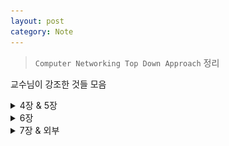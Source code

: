 ```yaml
---
layout: post
category: Note
---
```

> `Computer Networking Top Down Approach` 정리

교수님이 강조한 것들 모음

<details>
<summary>4장 & 5장</summary>
<div markdown="1">

## <span style="color:red">Softrware, Hardware, Firmware 차이</span>

- Software
  - 시스템 소프트웨어, 응용 소프트웨어로 나뉨
  - 응용 소프트웨어는 시스템 소프트웨어 없이 실행 불가능

- HardWare
  - CPU, RAM, ROM 등 물리적인 장치

- FirmWare
  - 대부분 ROM에 설치됨
  - 하드웨어의 제어와 구동을 위한 소프트웨어

## Network-layer function
- **Data plane** : forwarding
- **Control plane** : routing

## Forwarding & Routing
- Forwarding: 라우터의 input link에서 output link로 packet으로 전달하는 내부 동작
- Routing: forwarding+network의 모든 router의 packet path를 결정하는 것

## Router의 구조
### Input port
- router로 들어오는 physical link와 연결.
- routing protocol의 정보를 전달하는 control packet은 input port에서 routing processor로 전달된다.
- data link layer의 기능을 수행. input port의 forwarding 결정은 복사된 table을 보고 routing processor가 아닌 각 input port에 의해서 이루어진다. forwaridng table의 lookup은 table에서 longest prefix matching rules을 찾으면 된다.

### Switching
router의 input port를 output port로 연결 이 구조를 통해 packet은 output port로 이동한다.

- **via memory** : speed limited by memory bandwidth.

- **via a bus** : 공유되는 bus로 인해 한번에 한 packet만이 bus 통해 전달된다. 만약 다른 packet이 bus를 사용중이면 도착한 packet은 input port에 대기한다.

- **via interconnection network** : bus bandwidth limitations을 해결했다. Cisco 12000!

### Input port Queuing
packet의 도착속도가 router의 처리속도보다 크면 buffer가 차기시작하고 결국 buffer가 꽉차면 packet을 버려지게 된다. HOL blocking

### Output port queueing
switch의 처리 속도가 output port가 link로 내보내는 속도보다 크다면, 한 단위시간(router의 내부에서 switch가 packet을 전송하는 시간)에 하나의 packet을 전송하므로, output port의 buffer에 packet이 쌓이면서 결국, packet loss가 발생한다. with N flows, buffer의 양은 B= RTT*C/ root(N)

### Scheduling mechanisms
- FIFO(first in first out) scheduling
- Priority scheduling
- RR(Round Robin) scheduling
- WFQ(Weighted Fair Queuing)

## <span style="color:red">IP datagram format(IPv4)</span>
![ip](./image/ip.jpg)

## <span style="color:red">Compare and Contrast the IPv4 IPv6</span>
- IPv6에는 고정길이 헤더가 있다.
- IPv6 헤더의 크기는 고정되어 Header Length 필드가 필요하지 않다.
![ipv46](./image/ipv46.jpg)

## Routing Algorithm
- Objective : 최소 비용 path를 찾아서 packet을 전달한다.

### Link State(LS) algorithm
- Networkt topolgy 사아의 모든 link cost를 이미 알고 있는 상태에서 path를 찾는 것으로 각 노드가 link의 cost와 식별을 포함하는 packet인 link state packet을 network 상의 다른 노드로 broadcasting 함으로써 만들어진다.
- 알고리즘은 다익스트라 알고리즘이다. 다익스트라 알고리즘은 한 노드에서 다른 모든 노드에 이르는 최소 비용 경로를 모두 계산한다.
- Time Complexity: 총 체크하는 노드의 수는 n(n+1)/2이므로 O(n^2)이 된다.
- Problem: 혼잡이나 지연을 기반으로 하는 link방식을 기반으로 사용하는 모든 알고리즘에서 진동문제가 발생한다.
- Solution: traffic을 고려하면 된다. 위와 같은 problem을 막기 위해서 동시에 모든 router가 LS 알고리즘을 수행하지 못하게 한다. 혹은 LS 알고리즘의 결과를 송신하는 시간을 각 노드가 임의로 처리하도록 한다.

### Distance-Vector algorithm
- 직접 연결괸 neighbor가 주는 정보로 계산하고, 결과를 neighbor에게 열린다는 점에서 distributive이며, neighbor과 정보를 교환하지 않을 때까지 지속한다는 점에서 interative이며, 모든 노드가 asynchronous 방식으로 동작한다.
- Bellman-Ford equation(Dynamic programming)
- Problem: 중간에 이동하는 routing table의 정보들이 잘못된 경우 link cost가 증가된 경우
- Solution: Poisoned reverse. 하지만, 세 개 혹은 더 많은 노드를 포함한 routing loop는 감지 할 수가 없다.

## <span style="color:red">LS vs DV</span>
- Message Complexity
   - LS: 각 node는 network의 각 link cost에 대해서 O(nE)
   - DV: 각 node는 직접 연결된 neighbor와 message를 교환. 단, 알고리즘을 수렴하는 데 걸리는 시간이 많이 걸릴 수 있다.

- Speed of Convergence
   - LS: O(n^2) 알고리즘, oscillations(진동)가 발생할 수 있다.
   - DV: 매우 천천히 수렴, routing loop가 발생할 수도 있다.

- Robustness
   - LS : 변질된 link cost되거나 잘못된 table 정보가 broadcasting 되는 경우 문제가 발생.
   - DV : 잘못된 node 계산이 전체 network에 확산될 우려가 있음
   - 어느것도 좋다고 할 수 없다

## AS(autonomous systems)
- Intra-AS routing : RIP, OSPF, IGRP
- Inter-AS routing: BGP

## Intra-AS
- routing among hosts, routers in same AS
- 내부 게이트웨이 프로토콜

### RIP(Routing Information Protocol)
- DV 알고리즘, UDP 사용

### <span style="color:red">OSPF(Open Shortest Path First)</span>
- 다익스트라 알고리즘을 사용하는 Link State 알고리즘
- Security: router 사이에서의 모든 정보 교환은 인증을 받아야 한다
- 동일한 cost를 갖는 목적지까지의 여러 path가 존재할 때, OSPF는 여러 경로를 사용할 수 있다
- AS를 계층적으로 조직화 할 수 있다
- AS에서 인접한 router뿐만 아니라 다른 모든 router에게 routing information을 link state가 변결될때마다 broadcasting하며, link state가 변경되지 않아도 최소 30분 정도마다 정기적으로 link state를 broadcasting한다.

## IGRP(Interior Gateway Routing Protocol)

## Inter-AS
- routing among AS'es

### <span style="color:red">BGP(Border Gateway Protocol)</span>
- 표준 inter AS routing protocol
- 반영구적인 TCP 연결을 사용
- eBGP: 외부, iBGP: 내부
- advertised prefix includes BGP attributes
   - AS-PATH: AS 간의 광고 경로를 보여줌
   - NEXT-HOP: indicates specific internal-AS router to next-hop AS

### BGP messages
- OPEN: opens TCP connection to remote BGP peer and authenticates sending BGP peer
- UPDATE: advertises new path (or withdraws old)
- KEEPALIVE: keeps connection alive in absence of UPDATES; also ACKs OPEN request
- NOTIFICATION: reports errors in previous msg; also used to close connection

## <span style="color:red">왜 interAS와 intraAS routing이 따로 존재하는가</span>
AS사이에서의 정책문제, 대형 네트워크에서의 확장성, 성능 문제

## Subnetting
네트워크 IP를 할당받는 AS가 자신의 구역 내에서 다시 물리적인 네트워크 환경을 나누기 위해 필요한 작업이다.

## CIDR(Classless InterDomain Routing)
Class를 없앤 방식, class를 구분하지 않기 때문에 어디까지가 network ID인지 알려주는 정보가 따로 필요하다.

## DHCP(Dynaminc Host Configuration Protocol)
- "plug and play" 자동으로 host와 network을 연결시켜준다.
- host IP가 고정으로 할당되거나 유동으로 할당되게 할 수 있으며, IP address뿐만 아니라 subndet mask, 첫번째 hop router, local DNS server address같은 것을 제공한다.

## SDN(Software Defined Network)
중앙 집중형으로 컨트롤하게 하는 네트워크 가상화 접근 방식

- 각 라우터들은 flow table을 가지고 있다
- control plane과 data plane 을 분리하였다
- control plane은 data plane의 스위치들로 하여금 기능들을 보낸다
- control plane에는 이미 존재하는 여러 어플리케이션을 활용한다

## Why a logically centralized control plane?
- 네트워크 관리가 쉬워짐
- 트래픽 흐름이 매우 유연해짐
- OpenFlow API를 통해 프로그래밍 된 라우터들을 이용함

## Data plane switches
fast, simple, commodity switches implementing generalized data-plane forwarding in hardware

## SDN controller
- northbound API를 통해 위에 있는 network-control 어플리케이션과 상호작용
- southbound API를 통해 아래있는 network switches와 상호작용
- 네트워크 상태 정보를 모두 가지고 있어 성능을 위한 분산 시스템, 문제에 대해 견디는 능력 등을 구현함

## Network Control apps
- 컨트롤의 중추 역할
- 내부에 있는 app들은 분산되어 필요에 따라 쓰인다
![sdn](./image/sdn.jpg)

## OpenFlow protocol
- 메세지를 전달하는 데 TCP 사용
- controller-to-switch messages
  - features : 컨트롤러는 스위치의 기능들과 응답에 대해 질의
  - configure : 컨트롤러는 스위치의 기본 파라미터들을 세팅
  - modify-state : flow table을 추가, 삭제, 수정
  - pakcet-out : 컨트롤러가 스위치로 패킷을 바로 보낼 수 있음
- switch-to-controller messages
  - packet-in : 패킷을 컨트롤러에게 보냄
  - flow-removed : flow table 목록을 스위치에서 삭제 가능함
  - port status : 포트의 변화를 컨트롤러에게 알림

## <span style="color:red">ICMP(Internet Control Message Protocol)</span>
![icmp](./image/icmp.jpg)

dest, echo, TTL이라도 알아두기

## SNMP

</div>
</details>

<details>
<summary>6장</summary>
<div markdown="1">

## Link layer service
- frames: network layer의 datagram을 link에 적용되는 특정 link layer protocol을 따른다
- link 접속: MAC link로 frame을 전송하는 규칙에 대해 명시
- reliable delivery between adjacnet nodes
- flow control: pacing between adjacent sending and recieving nodes
- error detection(오류 검출): signal attenuation(신호 감쇠) 혹은 noise로 인해 발생한 에러들을 검출
- error correction(오류 정정): reciever은 재전송에 의존하지 않고 비트 오류를 식별하고 수정함
- half-duplex(반이중) & full-duplex(전이중)

## link layer의 위치
adaptor(aka NIC, network interface card) 혹은 chip에 있다.

## Error detection
- EDC(Error Detection and Correction bits)
- D = Data protected by error checking, may include header fields
- NOT 100% RELIABLE!
   - protocol은 some errors을 놓칠 수도 있다. 하지만 거의 안놓침
   - EDC가 클수록 기능이 좋음
- <span style="color:red">(edc) <- D 끝에 붙는다</span>
![edc](./image/edc.jpg)

## <span style="color:red">Parity checking</span>
parity bit는 데이터 뒤에 1을 붙여 행과 열의 1의 개수를 even으로 만듦
1이 이미 even일 경우 0을 붙인다

## Parity checking 예제

### Suppose the information content of a packet is the bit pattern 1110 0110 1001 1101 and an even parity scheme is being used. What would the value of the field containing the parity bits be for the case of a two-dimensional parity scheme?

## Internet Checksum
TCP나 UDP에 사용하는 checksum방식과 동일, 모든 비트를 다 훑기때문에 성능은 좋지 못하지만 구현이 simple

## <span style="color:red">If all the links in the Internet were to provide reliable delivery service, would the TCP reliable delivery service be redundant? Why or why not?</span>
- IP를 사용하면 동일한 TCP 연결에 있는 datagram이 네트워크에서 다른 경로를 사용할 수 있으므로 순서가 맞지 않게 도착할 수 있다. 따라서 TCP는 올바른 순서로 byte stream을 제공하는데 필요하다.

## <span style="color:red">CRC(Cyclic redundancy check)</span>
- more powerful error-detection coding

## <span style="color:red">Multiple Access Protocol(다중 접속 프로토콜)</span>
- Point-To-Point : 두 router 또는 ISP router 간에 사용될 수 있다
- Broadcast : 구식 이더넷
- <span style="color:red">장단점 및 차이점 암기</span>

## Mac protocol: taxonomy
- Channel partitioning
   - 시간에 따라 : TDMA
   - 주파수에 따라 : FDMA
   - 코드에 따라 : CSMA
- Random access
  - channel not divided, allow collisions
  - recover from collisions
- taking turns
  - 가장 많이 쓰이는 방식
  - 채널파티셔닝, 랜덤어세스 하는 방식을 혼합한 것

## TDMA
<span style="color:red">단점</span>: 전송할 packet이 있는 노드가 단 하나인 경우 노드 전송률이 제한되어, 노드가 전송을 위해 자기 차례를 기다려야 한다.

## FDMA
<span style="color:red">단점</span> : 전송할 packet을 가진 노드가 하나있더라도 노드는 R/N의 대역폭으로 제한된다

## slotted ALOHA
- Assumptions
  - 모든 프레임이 같은 사이즈
  - time은 동일한 사이즈로 분할됨
  - slot이 시작될 때만 노드의 전송이 시작됨
  - 노드는 synchronized됨 -> 단점이 될 수 있음, slot에 동기화되어야 하는 것
  - 만약 2개 이상의 노드들이 slot에서 transmit한다면 모든 노드는 collision을 detect한다.
- 효율성
  - pakcet을 보내는 active node가 많으면 collision이 발생함. 확률적인 재전송으로 인해 전송을 하지 않는 경우가 발생하는데 이럴경우 낭비되는 slot이 발생함
  - 100 Mbps로 전송 가능한 network에서 실제 처리율은 37 Mbps보다 낮게 된다. 37이 최대임
- <span style="color:red">장점</span>
  - single active node는 지속적으로 full rate of channel에서 transmit된다
  - 고도로 분산됨
  - 간단함
- <span style="color:red">단점</span>
  - 충돌, slot 낭비
  - 노드들는 전송 시간보다 짧은 시간 내에 충돌을 감지할 수도 있다
  - clock 동기화

## Pure ALOHA
- slot이 없고 완전히 분산된 프로토콜
- frame이 도착하면 노드는 frame을 즉시 broadcast channel로 전송함
- 효율성
  - <span style="color:red">slotted ALOHA의 절반</span>

## CSMA(carrier sense multiple access)
- Collision
  - A와 B노드가 서로 frame을 전송할 때, A에서 B 사이에는 t시간이 지나야 서로에게 frame이 도착한다고 하면, A가 channel이 비어있어서 frame을 보낸 후 t시간 이후에 B가 보낸 frame을 감지할 수 있게 된다. = Distance& Propagation delay

## CSMA/CD(collision detection)
- CSMA의 carrier sensing과 collision detection을 포함하며, 이더넷 사용
- 효율성
  - Tprop = max prop delay between 2 nodes in LAN
  - Ttrans = time to transmit max-size frame
  - <span style="color:red">효율이 1로 수렴하려면 tprop이 0으로 trans이 무한대로 수렴해아한다</span>
  - <span style="color:red">ALOHA보다 높은 performance를 보인다</span>
  - <span style="color:red">간단하고 저렴하고 분산된!</span>
- 동시에 보내서 충돌발생, prepagation delay에 의해
   - binary exponential backoff algorithm : n번 충돌이 발생하면 0~2^n-1까지 난수를 발생시킴, 그 중 k를 선택, k*512 delaytimes !! 충돌이 많을 수록 성능이 떨어짐
   - 따라서 노드(트래픽)가 굉장히 낮을 때만 이더넷을 사용!

## <span style="color:red">Recall that with the CSMA/CD protocol, the adapter waits bit times after a collision, where K is drawn randomly. For , how long does the adapter wait until returning to Step 2 for a 10 Mbps broadcast channel? For a 100 Mbps broadcast channel?</span>
- 10Mbps는 5.12msec 즉, 100Mbps는 512usec

## <span style="color:red">In CSMA/CD, after the fifth collision, what is the probability that a node chooses ? The result corresponds to a delay of how many seconds on a 10 Mbps Ethernet?</span>
- After the 5th collision, the adapter chooses from {0, 1, 2,…, 31}
- The probability that it chooses 4 is 1/32. It waits 204.8 microseconds.

## Taking turns MAC protocol
- Polling : 노드 중 하나를 마스터로 지정하고 마스터 노드는 RR 방식으로 polling한다.
   - 단점: Polling 지연과 마스터 노드의 고장
- Token passing : token이라는 특수 목적을 가진 frame이 정해진 순서대로 노드 간에 전달 됨
   - 단점 : 노드가 토큰을 놓지 않을 때와 토큰 패킷이 사라지거나 손실될 경우

## MAC 주소
한 인터페이스에서 물리적으로 연결된 다른 인터페이스(same network in IP)로 프레임을 가져오는데 사용

## ARP
- IP address와 MAC address 사이에서의 변환을 지원해줌
- 각 노드는 RAM에 APR table을 갖고 있음
- 이 table에 IP address와 MAC address간이 mapping information이 있음
- 이 table에는 TTL값도 있음. 보통 20분

## ARP 동작
- 송신 node는 송신 및 수신 IP address와 MAC address를 포함하는 field를 가진 ARP packet을 만들고 subnet 안의 다른 모든 node에게 query를 한다. -> 이 때 이용하는 것이 broadcasts ARP query(FF-FF-FF-FF-FF-FF)
- packet을 수신한 node는 packet안의 IP address가 가진과 일치하는지 검사하고, 일치하면 응답 ARP packet을 query한 node에게 보낸다.
- 이 응답 ARP를 받은 송신 node는 응답 ARP packet에서 MAC address를 알아내고, 자신의 ARP table을 갱신하고, packet을 destination으로 볼수 있게 된다.
- ARP table은 자동으로 구성된다.

## 이더넷
- single chip, multiple speeds
- 심플하고 싸고
- bus : 90년대 중반까지 유명함
- start : 오늘날 유명함
   - active switch in center
- connectionless & unreliable : sending and recieving NICs 사이에 no handshaking, recieving NIC이 sending NIC에게 acks 혹은 nacks를 보내지 않음

## Switches vs routers
- 모두 store and forward
   - 라우터 : network layer devices
   - 스위치 : link layer devices
- 모두 forwarding table을 가짐
   - 라우터: compute tables using routing 알고리즘, IP 주소
   - 스위치: learn forwarding table using flooding, learning, MAC 주소

## In this problem, you will put together much of what you have learned about Internet protocols. Suppose you walk into a room, connect to Ethernet, and want to download a Web page. What are all the protocol steps that take place, starting from powering on your PC to getting the Web page? Assume there is nothing in our DNS or browser caches when you power on your PC.
- PC creates a IP datagram is 255.255.255.255 for the destination address.
- Placed datagram in Ethernet frame.
- IP packets first-hop router by the IP routes.
- Router forwards these IP packets to the user PC


</div>
</details>

<details>
<summary>7장 & 외부</summary>
<div markdown="1">

점점 쓰기 싫어지는 구만...~

## CDMA
- encode signal = (original data) x (chipping sequence) -> 송신자가 전송하는 각 bit에 원래 data bit들 보다 훨씬 빠른 속도(칩핑률)로 변하는 신호를 곱하는 방식

## 와이파이
- 현재 802.11 무선랜을 많이 사용함
- 802.11은 BSS(basic service set, 하나 이상의 무선 station과 base station(AP)로 구성됨)을 기본 구성단위로 함
  - CSMA/CA 매체접속 프로토콜 사용
  - 충돌 검출을 하지 않고 충돌 회피 함
  - AP가 주기적으로 beacon frame을 전송하며, beacon frame에는 AP의 SSID와 MAC address가 포함된다. 무선 station은 AP로부터의 beacon frame을 찾기위해 채널을 살펴보고 가능한 AP와 결합한다.

## Describe the role of the beacon frames in 802.11
- AP가 주기적으로 beacon frame을 전송하며, beacon frame에는 AP의 SSID와 MAC address가 포함된다.
- 무선 station은 AP로부터의 beacon frame을 찾기위해 채널을 살펴보고 가능한 AP와 결합한다

## <span style="color:red">802.11 충돌 피하는 방법</span>
- CSMA을 사용해서 RTS 패킷을 BS로 전달한다
- RTS/CTS frame을 사용하면, hidden station 문제가 완화된다. 하지만 이로인해 지연과 채널 자원의 낭비가 생긴다. 실제로 RTS/CTS 방법은 긴 frame을 전송하기 위해 사용되며, frame의 길이에 대한 threshold가 정해져 있다. 하지만 보통 threshold 값이 최대 frame보다 더 길게 설정되어 있어 RTS/CTS 절차는 생략된다.

## <span style="color:red">True or false: Before an 802.11 station transmits a data frame, it must first send an RTS frame and receive a corresponding CTS frame</span>
- False, Wireless station은 프레임이 임계값보다 더 길 때에만 RTS/CTS를 사용한다.

## 셀룰러
- FDMA/TDMA 혼합: 스펙트럼을 다수의 주파수 채널로 나누고, 각 주파수 채널을 time slot로 나눔
- CDMA : code division multiple access

## <span style="color:red">5G 특징</span>
- High resolution for crazy cell phone users
- Bi-directional large BW
- Less traffic
- 25 Mbps connectivity speed
- Enhanced & available connectivity just about the world
- Uploading & Downloading speed of 5G touching the
peak (up to 1 Gbps)
- Better & fast solutio

## Wireless
- Internet -> Wireless// Wifi, Cellular network(1G...6G)
- <span style="color:red">와이파이와 셀룰러에 가장 큰 차이점</span> : 와이파이는 데이터 전송률이 높지만, AP로부터의 거리가 제한적이며 셀룰러는 전송거리가 길다.

## 블록체인
- 암호화폐와 블록체인의 관계가 어떻게 되느냐
- <span style="color:red">블록체인의 핵심은?</span> p2p를 쓴다. 분산시스템을 쓴다. public ledger(장부) 모든 거래 내용이 기록됨 => 디지털 암호화폐, NFT 등이 가능해짐(Crytocurrency)
- 의료기록, 성적증명서 등등 / 마이닝 <- 검증하는 것 verification
- 비트코인은 first original blockchain! 최초로 블록체인을 응용해서 만든 어플리케이션임 / double-standing problem을 해결함

## <span style="color:red">와이어샤크</span>

1. 와이어샤크의 수행 결과의 절반 가량을 차지하는 APR 프로토콜에 대해 간략하게 조사해보자
- 네트워크에서 IP주소를 MAC주소와 대응하기 위해 사용하는 프로토콜이다. 같은 네트워크 대역에서 통신을 하더라도 IP주소와 MAC 주소가 필요하다. 이 때, IP주소는 알고 MAC주소는 모를 때 APR프로토콜을 통해 통신이 가능하다.
2. NTP프로토콜에 대해 간략하게 조사해보자
- 인터넷을 통해 컴퓨터 시간을 최상위 동기 클럭원에 동기시키는 프로토콜이다. 네트워크 상에 분산된 시간 서버들로부터 클라이언트(호스트, 라우터 등)의 동기화.
3. 카카오톡이 사용하던 SSL프로토콜에 대해 조사해보자
- SSL은 전송계층 상에서 클라이언트, 서버에 대한 인증 및 데이터 암호화를 수행한다. 클리아언트와 서버 양단 간 응용계층 및 TCP 전송계층 사이에서 안전한 보안채널을 형성해 주는 역할을 하는 보안용 프로토콜이다.
4. SSL과 TLS를 비교해보자
- SSL은 Fortezza 알고리즘을 지원하지만 TLS는 지원하지 않습니다, SSL은 기록 프로토콜로 MAC을 사용하지만 TLS는 HMAC을 사용합니다.
5. 카카오톡을 통해 주고받는 메시지를 누군가가 쉽게 훔쳐볼 수 있는지 생각해보고 1, 2의 결과를 바탕으로 이유를 설명하여라
- 카카오톡 대화방 패킷은 AES로 암호화되어 전송되기 때문에 쉽게 훔쳐볼 수 없다.
SYN Flooding은 TCP 서비스에서 서버와 클라이언트의 연결 상태정보를 임시적으로 저장하는 공간인 “Backlog”를 버퍼 오버플로우 시키는 공격이다. 일반적으로 TCP 통신 시 클라이언트와 서버는 SYN(요청)과 ACK(응답)를 주고 받는 3-Way Handshing을 한다. 이 과정에서 서버는 클라이언트의 정보를 Backlog에 저장하고 과정이 완료되면 삭제한다. 이를 이용하여 공격자는 고의로 수많은 SYN 메시지를 전송하면서 ACK 메시지는 전송하지 않는다. ACK 메시지를 받지 못한 서버는 일정 시간동안 SYN 메시지의 수만큼 공격자의 정보를 Backlog에 저장하게 되고 SYN 패킷이 많아지면 많아질수록 서버의 Backlog는 가득 차게 된다. 결국 진짜 사용해야 하는 사용자의 요청을 받지 못하여 정상적인 서비스를 제공하지 못하게 된다.

</div>
</details>
